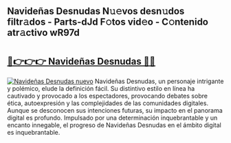 ## Navideñas Desnudas N𝚞𝚎vos desn𝚞dos filtr𝚊dos - Parts-dJd F𝚘tos vid𝚎o - C𝚘ntenido atr𝚊ctivo wR97d

# <h2><a href="http://mb9koy.tromn.icu/?c=Navide%c3%b1as+Desnudas">🔗👉👉👉 Navideñas Desnudas 🔗🔗</a></h2>

[![Navideñas Desnudas nuevo](https://i.imgur.com/pEAQMta.gif)](http://mb9koy.tromn.icu/?c=Navide%c3%b1as+Desnudas)
Navideñas Desnudas, un personaje intrigante y polémico, elude la definición fácil. Su distintivo estilo en línea ha cautivado y provocado a los espectadores, provocando debates sobre ética, autoexpresión y las complejidades de las comunidades digitales. Aunque se desconocen sus intenciones futuras, su impacto en el panorama digital es profundo. Impulsado por una determinación inquebrantable y un encanto innegable, el progreso de Navideñas Desnudas en el ámbito digital es inquebrantable.
